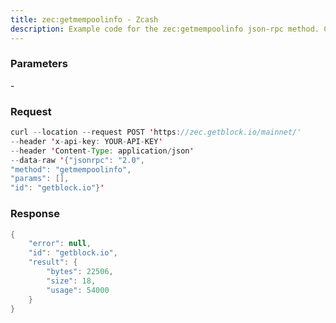 ```yaml
---
title: zec:getmempoolinfo - Zcash
description: Example code for the zec:getmempoolinfo json-rpc method. Сomplete guide on how to use zec:getmempoolinfo json-rpc in GetBlock.io Web3 documentation.
---
```


### Parameters


\-

### Request

``` java
curl --location --request POST 'https://zec.getblock.io/mainnet/' 
--header 'x-api-key: YOUR-API-KEY' 
--header 'Content-Type: application/json' 
--data-raw '{"jsonrpc": "2.0",
"method": "getmempoolinfo",
"params": [],
"id": "getblock.io"}'
```

###  Response

``` java
{
    "error": null,
    "id": "getblock.io",
    "result": {
        "bytes": 22506,
        "size": 18,
        "usage": 54000
    }
}
```

